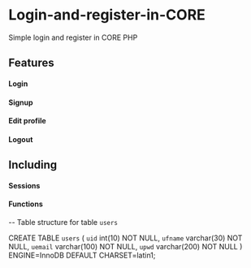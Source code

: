 # Login-and-register-in-CORE
Simple login and register in CORE PHP


## Features

#### Login
#### Signup
#### Edit profile
#### Logout

## Including 

#### Sessions
#### Functions



-- Table structure for table `users`


CREATE TABLE `users` (
  `uid` int(10) NOT NULL,
  `ufname` varchar(30) NOT NULL,
  `uemail` varchar(100) NOT NULL,
  `upwd` varchar(200) NOT NULL
) ENGINE=InnoDB DEFAULT CHARSET=latin1;
